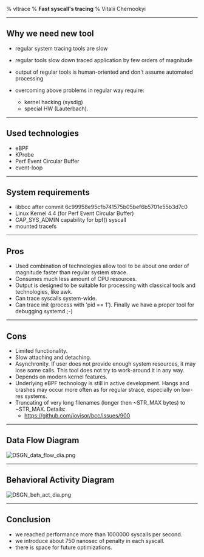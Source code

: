 % vltrace
% **Fast syscall's tracing**
% Vitalii Chernookyi

******

Why we need new tool
---------------------

 - regular system tracing tools are slow
 - regular tools slow down traced application by few orders of magnitude
 - output of regular tools is human-oriented and don't assume automated
   processing
 - overcoming above problems in regular way require:

    - kernel hacking (sysdig)
    - special HW (Lauterbach).

******

Used technologies
------------------

 - eBPF
 - KProbe
 - Perf Event Circular Buffer
 - event-loop

******

System requirements
--------------------

 - libbcc after commit 6c99958e95cfb741575b05bef6b5701e55b3d7c0
 - Linux Kernel 4.4 (for Perf Event Circular Buffer)
 - CAP_SYS_ADMIN capability for bpf() syscall
 - mounted tracefs

******

Pros
-----

 - Used combination of technologies allow tool to be about one order
   of magnitude faster than regular system strace.
 - Consumes much less amount of CPU resources.
 - Output is designed to be suitable for processing with classical tools
   and technologies, like awk.
 - Can trace syscalls system-wide.
 - Can trace init (process with 'pid == 1'). Finally we have a proper
   tool for debugging systemd ;-)

******

Cons
-----

 - Limited functionality.
 - Slow attaching and detaching.
 - Asynchronity. If user does not provide enough system resources, it may
   lose some calls. This tool does not try to work-around it in any way.
 - Depends on modern kernel features.
 - Underlying eBPF technology is still in active development. Hangs and crashes
   may occur more often as for regular strace, especially on low-res systems.
 - Truncating of very long filenames (longer then ~STR_MAX bytes) to ~STR_MAX.
   Details:
    + https://github.com/iovisor/bcc/issues/900

******

Data Flow Diagram
-----------------------------

![DSGN_data_flow_dia.png](DSGN_data_flow_dia.png)

******

Behavioral Activity Diagram
----------------------------

![DSGN_beh_act_dia.png](DSGN_beh_act_dia.png)

******

Conclusion
-----------

 - we reached performance more than 1000000 syscalls per second.
 - we introduce about 750 nanosec of penalty in each syscall.
 - there is space for future optimizations.
